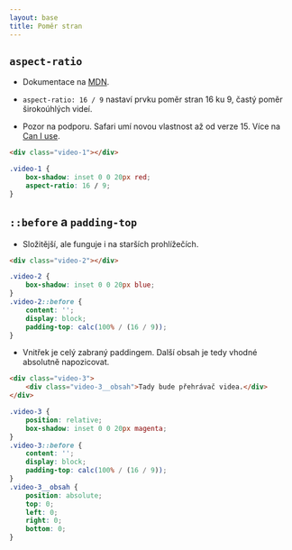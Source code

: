 ```yaml
---
layout: base
title: Poměr stran
---
```


## `aspect-ratio`

- Dokumentace na [MDN](https://developer.mozilla.org/en-US/docs/Web/CSS/aspect-ratio).

- `aspect-ratio: 16 / 9` nastaví prvku poměr stran 16 ku 9, častý poměr širokoúhlých videí.

- Pozor na podporu. Safari umí novou vlastnost až od verze 15. Více na [Can I use](https://caniuse.com/mdn-css_properties_aspect-ratio).

```html
<div class="video-1"></div>
```

```css
.video-1 {
	box-shadow: inset 0 0 20px red;
	aspect-ratio: 16 / 9;
}
```

## `::before` a `padding-top`

- Složitější, ale funguje i na starších prohlížečích.

```html
<div class="video-2"></div>
```

```css
.video-2 {
	box-shadow: inset 0 0 20px blue;
}
.video-2::before {
	content: '';
	display: block;
	padding-top: calc(100% / (16 / 9));
}
```

- Vnitřek je celý zabraný paddingem. Další obsah je tedy vhodné absolutně napozicovat.

```html
<div class="video-3">
	<div class="video-3__obsah">Tady bude přehrávač videa.</div>
</div>
```

```css
.video-3 {
	position: relative;
	box-shadow: inset 0 0 20px magenta;
}
.video-3::before {
	content: '';
	display: block;
	padding-top: calc(100% / (16 / 9));
}
.video-3__obsah {
	position: absolute;
	top: 0;
	left: 0;
	right: 0;
	bottom: 0;
}
```
